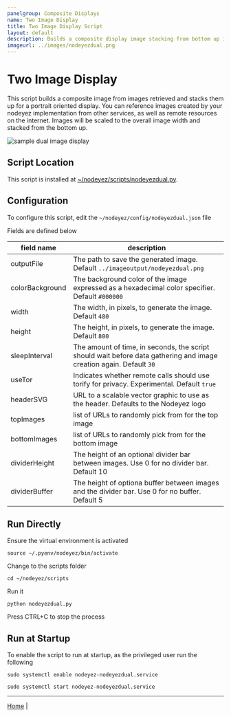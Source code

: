 ```yaml
---
panelgroup: Composite Displays
name: Two Image Display
title: Two Image Display Script
layout: default
description: Builds a composite display image stacking from bottom up intended for a portrait oriented display.  Use with 5" DSI screen mounted to a Cryptocloaks Triton case.  Or use with HDMI output to a TV for conference halls and exhibit booths.
imageurl: ../images/nodeyezdual.png
---
```


# Two Image Display

This script builds a composite image from images retrieved and stacks them up
for a portrait oriented display.  You can reference images created by your
nodeyez implementation from other services, as well as remote resources on the
internet.  Images will be scaled to the overall image width and stacked from
the bottom up.

![sample dual image display](../images/nodeyezdual.png)

## Script Location

This script is installed at
[~/nodeyez/scripts/nodeyezdual.py](../scripts/nodeyezdual.py).

## Configuration

To configure this script, edit the `~/nodeyez/config/nodeyezdual.json` file

Fields are defined below

| field name | description |
| --- | --- |
| outputFile | The path to save the generated image. Default `../imageoutput/nodeyezdual.png` |
| colorBackground | The background color of the image expressed as a hexadecimal color specifier. Default `#000000` |
| width | The width, in pixels, to generate the image. Default `480` |
| height | The height, in pixels, to generate the image. Default `800` |
| sleepInterval | The amount of time, in seconds, the script should wait before data gathering and image creation again. Default `30` |
| useTor | Indicates whether remote calls should use torify for privacy. Experimental. Default `true` |
| headerSVG | URL to a scalable vector graphic to use as the header. Defaults to the Nodeyez logo |
| topImages | list of URLs to randomly pick from for the top image |
| bottomImages | list of URLs to randomly pick from for the bottom image |
| dividerHeight | The height of an optional divider bar between images. Use 0 for no divider bar. Default 10 |
| dividerBuffer | The height of optiona buffer between images and the divider bar. Use 0 for no buffer. Default 5 |

## Run Directly

Ensure the virtual environment is activated
```shell
source ~/.pyenv/nodeyez/bin/activate
```

Change to the scripts folder
```shell
cd ~/nodeyez/scripts
```

Run it
```shell
python nodeyezdual.py
```

Press CTRL+C to stop the process

## Run at Startup

To enable the script to run at startup, as the privileged user run the following

```shell
sudo systemctl enable nodeyez-nodeyezdual.service

sudo systemctl start nodeyez-nodeyezdual.service
```

---

[Home](../) | 